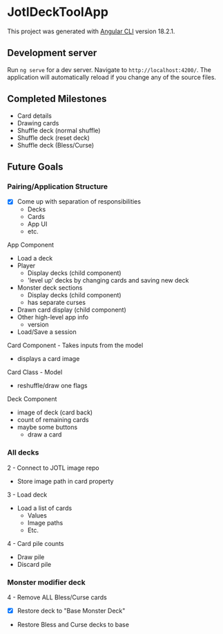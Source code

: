 # JotlDeckToolApp

This project was generated with [Angular CLI](https://github.com/angular/angular-cli) version 18.2.1.

## Development server

Run `ng serve` for a dev server. Navigate to `http://localhost:4200/`. The application will automatically reload if you change any of the source files.


## Completed Milestones

- Card details
- Drawing cards
- Shuffle deck (normal shuffle)
- Shuffle deck (reset deck)
- Shuffle deck (Bless/Curse)

## Future Goals

### Pairing/Application Structure

- [x] Come up with separation of responsibilities
  - Decks
  - Cards
  - App UI
  - etc.

App Component
- Load a deck
- Player
  - Display decks (child component)
  - 'level up' decks by changing cards and saving new deck
- Monster deck sections
  - Display decks (child component)
  - has separate curses
- Drawn card display (child component)
- Other high-level app info
  - version
- Load/Save a session

Card Component - Takes inputs from the model
- displays a card image

Card Class - Model
- reshuffle/draw one flags

Deck Component
- image of deck (card back)
- count of remaining cards
- maybe some buttons
  - draw a card


### All decks
  
2 - Connect to JOTL image repo
  - Store image path in card property
  
3 - Load deck
  - Load a list of cards
    - Values
    - Image paths
    - Etc.
    
4 - Card pile counts
  - Draw pile
  - Discard pile
  
### Monster modifier deck

4 - Remove ALL Bless/Curse cards
  - [x] Restore deck to "Base Monster Deck"
  - Restore Bless and Curse decks to base
